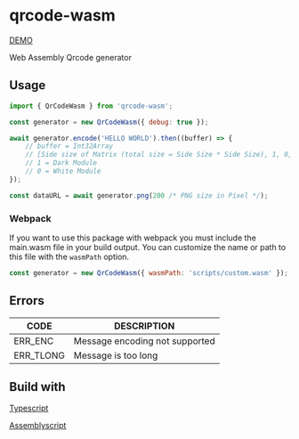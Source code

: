 # qrcode-wasm

[DEMO](https://wawrzy.github.io/qrcode-wasm/)

Web Assembly Qrcode generator

## Usage

```javascript
import { QrCodeWasm } from 'qrcode-wasm';

const generator = new QrCodeWasm({ debug: true });

await generator.encode('HELLO WORLD').then((buffer) => {
	// buffer = Int32Array
	// [Side size of Matrix (total size = Side Size * Side Size), 1, 0, 1, 0, 0 ....]
	// 1 = Dark Module
	// 0 = White Module
});

const dataURL = await generator.png(200 /* PNG size in Pixel */);
```

### Webpack

If you want to use this package with webpack you must include the main.wasm file in your build output. You can customize the name or path to this file with the `wasmPath` option.

```javascript
const generator = new QrCodeWasm({ wasmPath: 'scripts/custom.wasm' });
```

## Errors

| CODE      | DESCRIPTION                    |
| --------- | ------------------------------ |
| ERR_ENC   | Message encoding not supported |
| ERR_TLONG | Message is too long            |

## Build with

[Typescript](https://www.typescriptlang.org/)

[Assemblyscript](https://docs.assemblyscript.org/)
